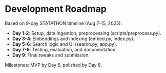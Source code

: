 # Development Roadmap

Based on 9-day STATATHON timeline (Aug 7-15, 2025):

- **Day 1-2**: Setup, data ingestion, preprocessing (scripts/preprocess.py).
- **Day 3-4**: Embeddings and indexing (embed.py, index.py).
- **Day 5-6**: Search logic and UI (search.py, app.py).
- **Day 7-8**: Testing, evaluation, and documentation.
- **Day 9**: Final tweaks and submission.

Milestones: MVP by Day 6, polished by Day 8.

